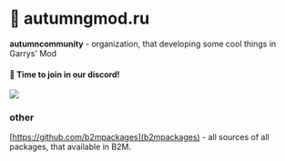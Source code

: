 # 🍂 autumngmod.ru

**autumncommunity** - organization, that developing some cool things in Garrys' Mod

#### 🦖 Time to join in our discord!
<a href="https://discord.gg/HspPfVkHGh">
  <img src="https://discordapp.com/api/guilds/1161025351099625625/widget.png?style=shield">
</a>

### other
[https://github.com/b2mpackages](b2mpackages) - all sources of all packages, that available in B2M.
